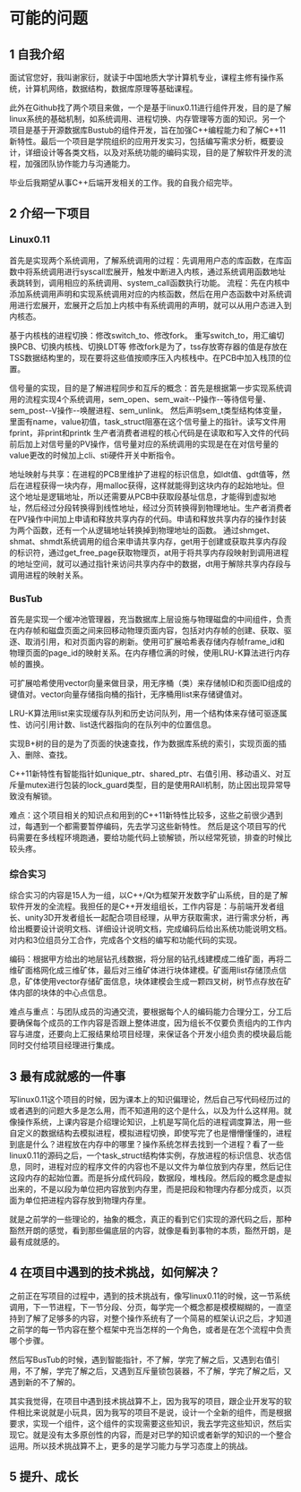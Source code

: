 # 可能的问题

## 1 自我介绍

面试官您好，我叫谢家衍，就读于中国地质大学计算机专业，课程主修有操作系统，计算机网络，数据结构，数据库原理等基础课程。

此外在Github找了两个项目来做，一个是基于linux0.11进行组件开发，目的是了解linux系统的基础机制，如系统调用、进程切换、内存管理等方面的知识。另一个项目是基于开源数据库Bustub的组件开发，旨在加强C++编程能力和了解C++11新特性。最后一个项目是学院组织的应用开发实习，包括编写需求分析，概要设计，详细设计等各类文档，以及对系统功能的编码实现，目的是了解软件开发的流程，加强团队协作能力与沟通能力。

毕业后我期望从事C++后端开发相关的工作。我的自我介绍完毕。

## 2 介绍一下项目

### **Linux0.11**

首先是实现两个系统调用，了解系统调用的过程：先调用用户态的库函数，在库函数中将系统调用进行syscall宏展开，触发中断进入内核，通过系统调用函数地址表跳转到，调用相应的系统调用、system_call函数执行功能。
流程：先在内核中添加系统调用声明和实现系统调用对应的内核函数，然后在用户态函数中对系统调用进行宏展开，宏展开之后加上内核中有系统调用的声明，就可以从用户态进入到内核态。

基于内核栈的进程切换：修改switch_to、修改fork。
重写switch_to，用汇编切换PCB、切换内核栈、切换LDT等
修改fork是为了，tss存放寄存器的值是存放在TSS数据结构里的，现在要将这些值按顺序压入内核栈中。在PCB中加入栈顶的位置。

信号量的实现，目的是了解进程同步和互斥的概念：首先是根据第一步实现系统调用的流程实现4个系统调用，sem_open、sem_wait--P操作--等待信号量、sem_post--V操作--唤醒进程、sem_unlink。
然后声明sem_t类型结构体变量，里面有name，value初值，task_struct阻塞在这个信号量上的指针。读写文件用fprint，非print和printk
生产者消费者进程的核心代码是在读取和写入文件的代码前后加上对信号量的PV操作，信号量对应的系统调用的实现是在在对信号量的value更改的时候加上cli、sti硬件开关中断指令。

地址映射与共享：在进程的PCB里维护了进程的标识信息，如ldt值、gdt值等，然后在进程获得一块内存，用malloc获得，这样就能得到这块内存的起始地址。但这个地址是逻辑地址，所以还需要从PCB中获取段基址信息，才能得到虚拟地址，然后经过分段转换得到线性地址，经过分页转换得到物理地址。生产者消费者在PV操作中间加上申请和释放共享内存的代码。申请和释放共享内存的操作封装为两个函数，还有一个从逻辑地址转换掉到物理地址的函数。
通过shmget、shmat、shmdt系统调用的组合来申请共享内存，get用于创建或获取共享内存段的标识符，通过get_free_page获取物理页，at用于将共享内存段映射到调用进程的地址空间，就可以通过指针来访问共享内存中的数据，dt用于解除共享内存段与调用进程的映射关系。

### **BusTub**

首先是实现一个缓冲池管理器，充当数据库上层设施与物理磁盘的中间组件，负责在内存帧和磁盘页面之间来回移动物理页面内容，包括对内存帧的创建、获取、驱逐、取消引用，和对页面内容的刷新。使用可扩展哈希表存储内存帧frame_id和物理页面的page_id的映射关系。在内存槽位满的时候，使用LRU-K算法进行内存帧的置换。

可扩展哈希使用vector向量来做目录，用无序桶（类）来存储帧ID和页面ID组成的键值对。vector向量存储指向桶的指针，无序桶用list来存储键值对。

LRU-K算法用list来实现缓存队列和历史访问队列，用一个结构体来存储可驱逐属性、访问引用计数、list迭代器指向的在队列中的位置信息。

实现B+树的目的是为了页面的快速查找，作为数据库系统的索引，实现页面的插入、删除、查找。

C++11新特性有智能指针如unique_ptr、shared_ptr、右值引用、移动语义、对互斥量mutex进行包装的lock_guard类型，目的是使用RAII机制，防止因出现异常导致没有解锁。

难点：这个项目相关的知识点和用到的C++11新特性比较多，这些之前很少遇到过，每遇到一个都需要暂停编码，先去学习这些新特性。
然后是这个项目写的代码需要在多线程环境跑通，要给功能代码上锁解锁，所以经常死锁，排查的时候比较头疼。

### **综合实习**

综合实习的内容是15人为一组，以C++/Qt为框架开发数字矿山系统，目的是了解软件开发的全流程。我担任的是C++开发组组长，工作内容是：与前端开发者组长、unity3D开发者组长一起配合项目经理，从甲方获取需求，进行需求分析，再给出概要设计说明文档、详细设计说明文档，完成编码后给出系统功能说明文档。对内和3位组员分工合作，完成各个文档的编写和功能代码的实现。

编码：根据甲方给出的地层钻孔线数据，将分层的钻孔线建模成二维矿面，再将二维矿面格网化成三维矿体，最后对三维矿体进行块体建模。矿面用list存储顶点信息，矿体使用vector存储矿面信息，块体建模会生成一颗四叉树，树节点存放在矿体内部的块体的中心点信息。

难点与重点：与团队成员的沟通交流，要根据每个人的编码能力合理分工，分工后要确保每个成员的工作内容是否跟上整体进度，因为组长不仅要负责组内的工作内容与进度，还要向上汇报结果给项目经理，来保证各个开发小组负责的模块最后能同时交付给项目经理进行集成。

## 3 最有成就感的一件事

写linux0.11这个项目的时候，因为课本上的知识偏理论，然后自己写代码经历过的或者遇到的问题大多是怎么用，而不知道用的这个是什么，以及为什么这样用。就像操作系统，上课内容是介绍理论知识，上机是写简化后的进程调度算法，用一些自定义的数据结构去模拟进程，模拟进程切换，即使写完了也是懵懵懂懂的，进程到底是什么？进程放在内存中的哪里？操作系统怎样去找到一个进程？看了一些linux0.11的源码之后，一个task_struct结构体实例，存放进程的标识信息、状态信息，同时，进程对应的程序文件的内容也不是以文件为单位放到内存里，然后记住这段内存的起始位置。而是拆分成代码段，数据段，堆栈段。然后段的概念是虚拟出来的，不是以段为单位把内容放到内存里，而是把段和物理内存都分成页，以页面为单位把进程内容存放到物理内存里。

就是之前学的一些理论的，抽象的概念，真正的看到它们实现的源代码之后，那种豁然开朗的感觉，看到那些偏底层的内容，就像是看到事物的本质，豁然开朗，是最有成就感的。

## 4 在项目中遇到的技术挑战，如何解决？

之前正在写项目的过程中，遇到的技术挑战有，像写linux0.11的时候，这一节系统调用，下一节进程，下一节分段、分页，每学完一个概念都是模模糊糊的，一直坚持到了解了足够多的内容，对整个操作系统有了一个简易的框架认识之后，才知道之前学的每一节内容在整个框架中充当怎样的一个角色，或者是在怎个流程中负责哪个步骤。

然后写BusTub的时候，遇到智能指针，不了解，学完了解之后，又遇到右值引用，不了解，学完了解之后，又遇到互斥量锁包装器，不了解，学完了解之后，又遇到新的不了解的。

其实我觉得，在项目中遇到技术挑战算不上，因为我写的项目，跟企业开发写的软件相比来说就是小玩具，因为我写的项目不是说，设计一个全新的组件，而是根据要求，实现一个组件，这个组件的实现需要这些知识，我去学完这些知识，然后实现它。就是没有太多原创性的内容，而是对已学的知识或者新学的知识的一个整合运用。所以技术挑战算不上，更多的是学习能力与学习态度上的挑战。

## 5 提升、成长

